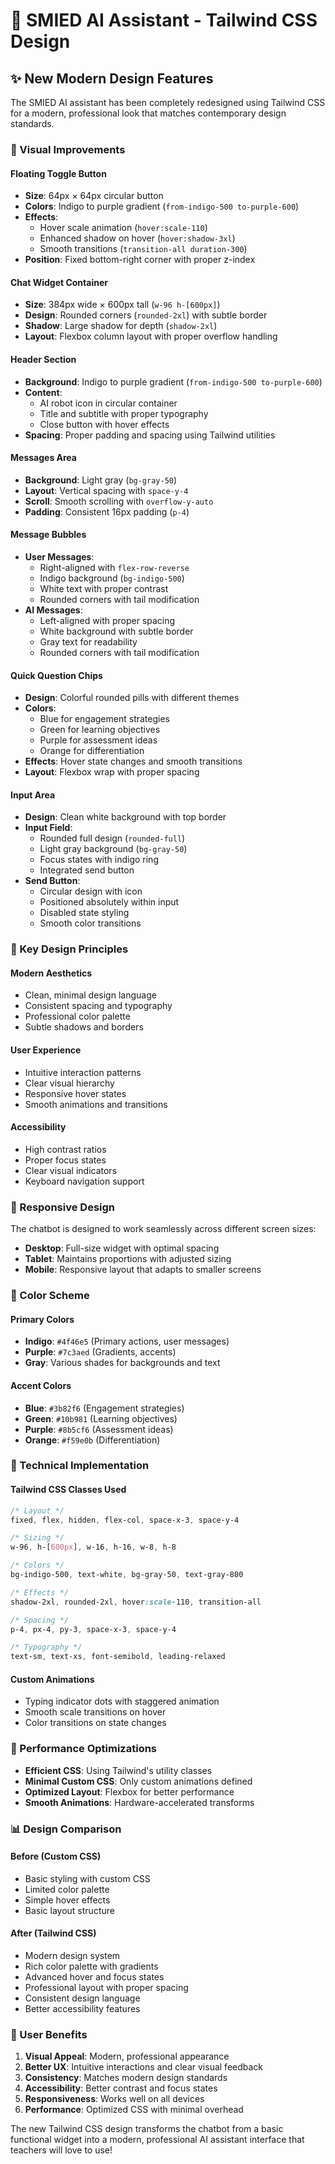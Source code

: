 # 🤖 SMIED AI Assistant - Tailwind CSS Design

## ✨ New Modern Design Features

The SMIED AI assistant has been completely redesigned using Tailwind CSS for a modern, professional look that matches contemporary design standards.

### 🎨 Visual Improvements

#### **Floating Toggle Button**
- **Size**: 64px × 64px circular button
- **Colors**: Indigo to purple gradient (`from-indigo-500 to-purple-600`)
- **Effects**: 
  - Hover scale animation (`hover:scale-110`)
  - Enhanced shadow on hover (`hover:shadow-3xl`)
  - Smooth transitions (`transition-all duration-300`)
- **Position**: Fixed bottom-right corner with proper z-index

#### **Chat Widget Container**
- **Size**: 384px wide × 600px tall (`w-96 h-[600px]`)
- **Design**: Rounded corners (`rounded-2xl`) with subtle border
- **Shadow**: Large shadow for depth (`shadow-2xl`)
- **Layout**: Flexbox column layout with proper overflow handling

#### **Header Section**
- **Background**: Indigo to purple gradient (`from-indigo-500 to-purple-600`)
- **Content**: 
  - AI robot icon in circular container
  - Title and subtitle with proper typography
  - Close button with hover effects
- **Spacing**: Proper padding and spacing using Tailwind utilities

#### **Messages Area**
- **Background**: Light gray (`bg-gray-50`)
- **Layout**: Vertical spacing with `space-y-4`
- **Scroll**: Smooth scrolling with `overflow-y-auto`
- **Padding**: Consistent 16px padding (`p-4`)

#### **Message Bubbles**
- **User Messages**: 
  - Right-aligned with `flex-row-reverse`
  - Indigo background (`bg-indigo-500`)
  - White text with proper contrast
  - Rounded corners with tail modification
- **AI Messages**:
  - Left-aligned with proper spacing
  - White background with subtle border
  - Gray text for readability
  - Rounded corners with tail modification

#### **Quick Question Chips**
- **Design**: Colorful rounded pills with different themes
- **Colors**: 
  - Blue for engagement strategies
  - Green for learning objectives
  - Purple for assessment ideas
  - Orange for differentiation
- **Effects**: Hover state changes and smooth transitions
- **Layout**: Flexbox wrap with proper spacing

#### **Input Area**
- **Design**: Clean white background with top border
- **Input Field**: 
  - Rounded full design (`rounded-full`)
  - Light gray background (`bg-gray-50`)
  - Focus states with indigo ring
  - Integrated send button
- **Send Button**: 
  - Circular design with icon
  - Positioned absolutely within input
  - Disabled state styling
  - Smooth color transitions

### 🎯 Key Design Principles

#### **Modern Aesthetics**
- Clean, minimal design language
- Consistent spacing and typography
- Professional color palette
- Subtle shadows and borders

#### **User Experience**
- Intuitive interaction patterns
- Clear visual hierarchy
- Responsive hover states
- Smooth animations and transitions

#### **Accessibility**
- High contrast ratios
- Proper focus states
- Clear visual indicators
- Keyboard navigation support

### 📱 Responsive Design

The chatbot is designed to work seamlessly across different screen sizes:

- **Desktop**: Full-size widget with optimal spacing
- **Tablet**: Maintains proportions with adjusted sizing
- **Mobile**: Responsive layout that adapts to smaller screens

### 🎨 Color Scheme

#### **Primary Colors**
- **Indigo**: `#4f46e5` (Primary actions, user messages)
- **Purple**: `#7c3aed` (Gradients, accents)
- **Gray**: Various shades for backgrounds and text

#### **Accent Colors**
- **Blue**: `#3b82f6` (Engagement strategies)
- **Green**: `#10b981` (Learning objectives)
- **Purple**: `#8b5cf6` (Assessment ideas)
- **Orange**: `#f59e0b` (Differentiation)

### 🔧 Technical Implementation

#### **Tailwind CSS Classes Used**
```css
/* Layout */
fixed, flex, hidden, flex-col, space-x-3, space-y-4

/* Sizing */
w-96, h-[600px], w-16, h-16, w-8, h-8

/* Colors */
bg-indigo-500, text-white, bg-gray-50, text-gray-800

/* Effects */
shadow-2xl, rounded-2xl, hover:scale-110, transition-all

/* Spacing */
p-4, px-4, py-3, space-x-3, space-y-4

/* Typography */
text-sm, text-xs, font-semibold, leading-relaxed
```

#### **Custom Animations**
- Typing indicator dots with staggered animation
- Smooth scale transitions on hover
- Color transitions on state changes

### 🚀 Performance Optimizations

- **Efficient CSS**: Using Tailwind's utility classes
- **Minimal Custom CSS**: Only custom animations defined
- **Optimized Layout**: Flexbox for better performance
- **Smooth Animations**: Hardware-accelerated transforms

### 📊 Design Comparison

#### **Before (Custom CSS)**
- Basic styling with custom CSS
- Limited color palette
- Simple hover effects
- Basic layout structure

#### **After (Tailwind CSS)**
- Modern design system
- Rich color palette with gradients
- Advanced hover and focus states
- Professional layout with proper spacing
- Consistent design language
- Better accessibility features

### 🎯 User Benefits

1. **Visual Appeal**: Modern, professional appearance
2. **Better UX**: Intuitive interactions and clear visual feedback
3. **Consistency**: Matches modern design standards
4. **Accessibility**: Better contrast and focus states
5. **Responsiveness**: Works well on all devices
6. **Performance**: Optimized CSS with minimal overhead

The new Tailwind CSS design transforms the chatbot from a basic functional widget into a modern, professional AI assistant interface that teachers will love to use!
